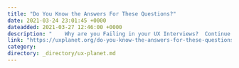 ```yaml
---
title: "Do You Know the Answers For These Questions?"
date: 2021-03-24 23:01:45 +0000
dateadded: 2021-03-27 12:46:00 +0000
description: "    Why are you Failing in your UX Interviews?  Continue reading on UX Planet »  "
link: "https://uxplanet.org/do-you-know-the-answers-for-these-questions-e86a9fc93e59?source=rss----819cc2aaeee0---4"
category:
directory: _directory/ux-planet.md
---
```

